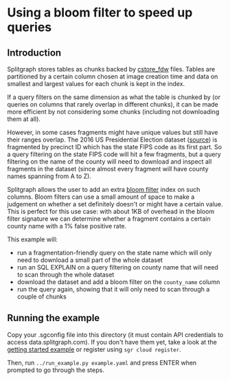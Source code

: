 # Using a bloom filter to speed up queries

## Introduction

Splitgraph stores tables as chunks backed by [cstore_fdw](https://github.com/citusdata/cstore_fdw) files.
Tables are partitioned by a certain column chosen at image creation time and data on smallest and
largest values for each chunk is kept in the index.

If a query filters on the same dimension as what the table is chunked by
(or queries on columns that rarely overlap in different chunks), it can be made more efficient
by not considering some chunks (including not downloading them at all).

However, in some cases fragments might have unique values but still have their ranges overlap.
The 2016 US Presidential Election dataset ([source](https://dataverse.harvard.edu/dataset.xhtml?persistentId=doi:10.7910/DVN/LYWX3D))
is fragmented by precinct ID which has the state FIPS code as its first part. So a query filtering
on the state FIPS code will hit a few fragments, but a query filtering on the name of the county
will need to download and inspect all fragments in the dataset (since almost every fragment will
have county names spanning from A to Z).

Splitgraph allows the user to add an extra [bloom filter](https://en.wikipedia.org/wiki/Bloom_filter)
index on such columns. Bloom filters can use a small amount of space to make a judgement on
whether a set definitely doesn't or might have a certain value. This is perfect for this use case:
with about 1KB of overhead in the bloom filter signature we can determine whether a fragment
contains a certain county name with a 1% false positive rate.

This example will:

* run a fragmentation-friendly query on the state name which will only need to download a small part of the whole
dataset 
* run an SQL EXPLAIN on a query filtering on county name that will need to scan through the whole dataset
* download the dataset and add a bloom filter on the `county_name` column
* run the query again, showing that it will only need to scan through a couple of chunks  

## Running the example

Copy your .sgconfig file into this directory (it must contain API credentials to access
data.splitgraph.com). If you don't have them yet, take a look at the
[getting started example](../get-started/README.md) or register using `sgr cloud register`.

Then, run `../run_example.py example.yaml` and press ENTER when prompted to go through the steps.